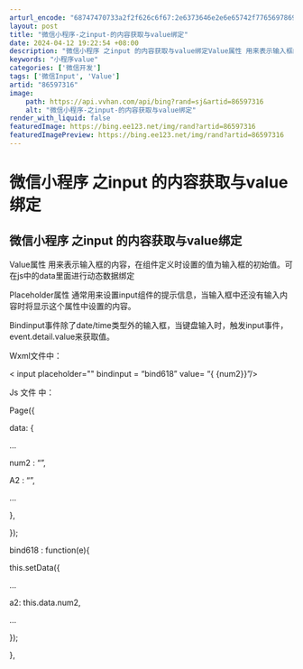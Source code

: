 ```yaml
---
arturl_encode: "68747470733a2f2f626c6f67:2e6373646e2e6e65742f77656978696e5f3434363034353531:2f61727469636c652f64657461696c732f3836353937333136"
layout: post
title: "微信小程序-之input-的内容获取与value绑定"
date: 2024-04-12 19:22:54 +08:00
description: "微信小程序 之input 的内容获取与value绑定Value属性 用来表示输入框的内容，在组件定义"
keywords: "小程序value"
categories: ['微信开发']
tags: ['微信Input', 'Value']
artid: "86597316"
image:
    path: https://api.vvhan.com/api/bing?rand=sj&artid=86597316
    alt: "微信小程序-之input-的内容获取与value绑定"
render_with_liquid: false
featuredImage: https://bing.ee123.net/img/rand?artid=86597316
featuredImagePreview: https://bing.ee123.net/img/rand?artid=86597316
---
```


# 微信小程序 之input 的内容获取与value绑定

## 微信小程序 之input 的内容获取与value绑定

Value属性 用来表示输入框的内容，在组件定义时设置的值为输入框的初始值。可在js中的data里面进行动态数据绑定

Placeholder属性 通常用来设置input组件的提示信息，当输入框中还没有输入内容时将显示这个属性中设置的内容。

Bindinput事件除了date/time类型外的输入框，当键盘输入时，触发input事件，event.detail.value来获取值。

Wxml文件中：
  
  
< input placeholder="" bindinput = “bind618” value= “{
{num2}}”/>

Js 文件 中：

Page({
  
data: {
  
…
  
num2 : “”,
  
A2 : “”,
  
…
  
},

});

bind618 : function(e){
  
this.setData({
  
…

a2: this.data.num2,

…

});

},